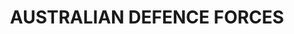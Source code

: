 ---
lastmod: '2025-04-06T06:05:20+00:00'
latitude: -32.8310013
layout: suburb
longitude: 150.1390075
postcode: '2890'
state: NSW
title: AUSTRALIAN DEFENCE FORCES
url: /nsw/australian-defence-forces/
---